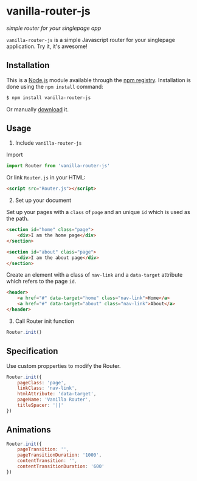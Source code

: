 # vanilla-router-js

_simple router for your singlepage app_

`vanilla-router-js` is a simple Javascript router for your singlepage application. Try it, it's awesome!

## Installation

This is a [Node.js](https://nodejs.org) module available through the [npm registry](https://www.npmjs.com/). Installation is done using the `npm install` command:

```bash
$ npm install vanilla-router-js
```

Or manually [download]() it.

## Usage

1. Include `vanilla-router-js`

Import

```javascript
import Router from 'vanilla-router-js'
```

Or link `Router.js` in your HTML:

```html
<script src="Router.js"></script>
```

2. Set up your document

Set up your pages with a `class` of `page` and an unique `id` which is used as the path.

```html
<section id="home" class="page">
    <div>I am the home page</div>
</section>

<section id="about" class="page">
    <div>I am the about page</div>
</section>
```

Create an element with a class of `nav-link` and a `data-target` attribute which refers to the page `id`.

```html
<header>
    <a href="#" data-target="home" class="nav-link">Home</a>
    <a href="#" data-target="about" class="nav-link">About</a>
</header>
```

3. Call Router init function

```javascript
Router.init()
```

## Specification

Use custom propperties to modify the Router.

```javascript
Router.init({
    pageClass: 'page',
    linkClass: 'nav-link',
    htmlAttribute: 'data-target',
    pageName: 'Vanilla Router',
    titleSpacer: '||'
})
```

## Animations

```javascript
Router.init({
    pageTransition: '',
    pageTransitionDuration: '1000',
    contentTransition: '',
    contentTransitionDuration: '600'
})
```
